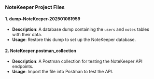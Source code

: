 ### **NoteKeeper Project Files**

#### **1. dump-NoteKeeper-202501081959**
- **Description**: A database dump containing the `users` and `notes` tables with their data.
- **Usage**: Restore this dump to set up the NoteKeeper database.

#### **2. NoteKeeper.postman_collection**
- **Description**: A Postman collection for testing the NoteKeeper API endpoints.
- **Usage**: Import the file into Postman to test the API.